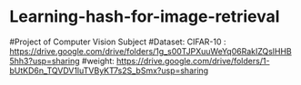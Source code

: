 # Learning-hash-for-image-retrieval
#Project of Computer Vision Subject
#Dataset: CIFAR-10 : https://drive.google.com/drive/folders/1g_s00TJPXuuWeYq06RakIZQslHHB5hh3?usp=sharing
#weight: https://drive.google.com/drive/folders/1-bUtKD6n_TQVDV1luTVByKT7s2S_bSmx?usp=sharing

